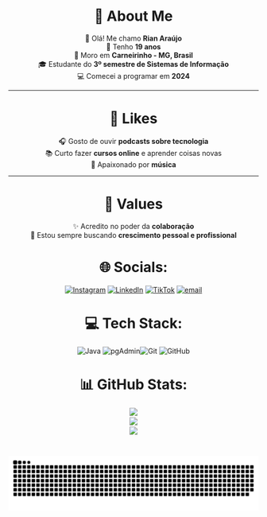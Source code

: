 
<div align="center">
  
  # 💫 About Me

👋 Olá! Me chamo **Rian Araújo**  
🎂 Tenho **19 anos**  
📍 Moro em **Carneirinho - MG, Brasil**  
🎓 Estudante do **3º semestre de Sistemas de Informação**  
💻 Comecei a programar em **2024**

---

# 🎯 Likes

🎧 Gosto de ouvir **podcasts sobre tecnologia**  
📚 Curto fazer **cursos online** e aprender coisas novas  
🎸 Apaixonado por **música**

---

# 🤝 Values

✨ Acredito no poder da **colaboração**  
🚀 Estou sempre buscando **crescimento pessoal e profissional**



# 🌐 Socials:
[![Instagram](https://img.shields.io/badge/Instagram-%23E4405F.svg?logo=Instagram&logoColor=white)](https://instagram.com/rian_araujo03) [![LinkedIn](https://img.shields.io/badge/LinkedIn-%230077B5.svg?logo=linkedin&logoColor=white)](https://www.linkedin.com/in/rian-araújo-705747306/) [![TikTok](https://img.shields.io/badge/TikTok-%23000000.svg?logo=TikTok&logoColor=white)](https://tiktok.com/@rian_araujo03) [![email](https://img.shields.io/badge/Email-D14836?logo=gmail&logoColor=white)](mailto:rianantonioaraujo1234@gmail.com) 

 
   
# 💻 Tech Stack:
![Java](https://img.shields.io/badge/java-%23ED8B00.svg?style=for-the-badge&logo=openjdk&logoColor=white) ![pgAdmin](https://img.shields.io/badge/pgAdmin-%23336791.svg?style=for-the-badge&logo=postgresql&logoColor=white)![Git](https://img.shields.io/badge/git-%23F05033.svg?style=for-the-badge&logo=git&logoColor=white) ![GitHub](https://img.shields.io/badge/github-%23121011.svg?style=for-the-badge&logo=github&logoColor=white)
# 📊 GitHub Stats:
![](https://github-readme-stats.vercel.app/api?username=RianAraujo001&theme=vision-friendly-dark&hide_border=false&include_all_commits=false&count_private=false)<br/>
![](https://nirzak-streak-stats.vercel.app/?user=RianAraujo001&theme=vision-friendly-dark&hide_border=false)<br/>
![](https://github-readme-stats.vercel.app/api/top-langs/?username=RianAraujo001&theme=vision-friendly-dark&hide_border=false&include_all_commits=false&count_private=false&layout=compact)

 #
 
 </div>


<picture align="center">
  <source media="(prefers-color-scheme: dark)" srcset="https://raw.githubusercontent.com/RianAraujo001/RianAraujo001/output/github-contribution-grid-snake-dark.svg">
  <source media="(prefers-color-scheme: light)" srcset="https://raw.githubusercontent.com/RianAraujo001/RianAraujo001/output/github-contribution-grid-snake-dark.svg">
  <img align="center" alt="github contribution grid snake animation" src="https://raw.githubusercontent.com/RianAraujo001/RianAraujo001/output/github-contribution-grid-snake.svg">
</picture>

#
